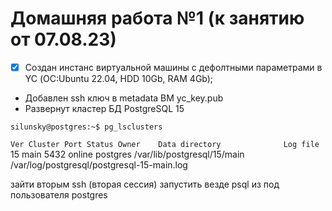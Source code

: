 # Домашняя работа №1 (к занятию от 07.08.23)

- [x] Cоздан инстанс виртуальной машины с дефолтными параметрами в YC (ОС:Ubuntu 22.04, HDD 10Gb, RAM 4Gb);
- Добавлен ssh ключ в metadata ВМ yc_key.pub
- Развернут кластер БД PostgreSQL 15

`silunsky@postgres:~$ pg_lsclusters`

`Ver Cluster Port Status Owner    Data directory              Log file`
15  main    5432 online postgres /var/lib/postgresql/15/main /var/log/postgresql/postgresql-15-main.log

зайти вторым ssh (вторая сессия)
запустить везде psql из под пользователя postgres
